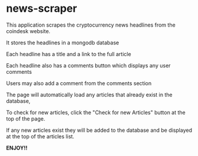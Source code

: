 # news-scraper

This application scrapes the cryptocurrency news headlines from the coindesk website.

It stores the headlines in a mongodb database

Each headline has a title and a link to the full article

Each headline also has a comments button which displays any user comments

Users may also add a comment from the comments section

The page will automatically load any articles that already exist in the database,

To check for new articles, click the "Check for new Articles" button at the top of the page.

If any new articles exist they will be added to the database and be displayed at the top of the articles list.

**ENJOY!!**
